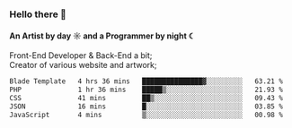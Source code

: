 ### Hello there 👋
#### An Artist by day ☼ and a Programmer by night ☾

Front-End Developer & Back-End a bit;<br>
Creator of various website and artwork;

<!--START_SECTION:waka-->

```txt
Blade Template   4 hrs 36 mins   ███████████████▓░░░░░░░░░   63.21 %
PHP              1 hr 36 mins    █████▒░░░░░░░░░░░░░░░░░░░   21.93 %
CSS              41 mins         ██▒░░░░░░░░░░░░░░░░░░░░░░   09.43 %
JSON             16 mins         █░░░░░░░░░░░░░░░░░░░░░░░░   03.85 %
JavaScript       4 mins          ▒░░░░░░░░░░░░░░░░░░░░░░░░   00.98 %
```

<!--END_SECTION:waka-->

<!--unk0e-ctrlmd-blitzh-Klöggr-https://codepen.io/nikillpop/pen/VdJjJW-->
